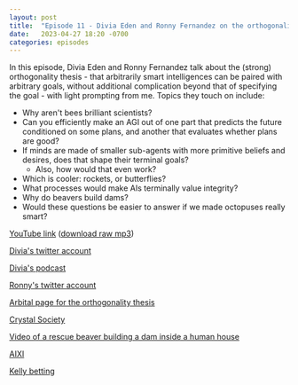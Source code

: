 ```yaml
---
layout: post
title:  "Episode 11 - Divia Eden and Ronny Fernandez on the orthogonality thesis"
date:   2023-04-27 18:20 -0700
categories: episodes
---
```


In this episode, Divia Eden and Ronny Fernandez talk about the (strong) orthogonality thesis - that arbitrarily smart intelligences can be paired with arbitrary goals, without additional complication beyond that of specifying the goal - with light prompting from me. Topics they touch on include:
 - Why aren't bees brilliant scientists?
 - Can you efficiently make an AGI out of one part that predicts the future conditioned on some plans, and another that evaluates whether plans are good?
 - If minds are made of smaller sub-agents with more primitive beliefs and desires, does that shape their terminal goals?
     - Also, how would that even work?
 - Which is cooler: rockets, or butterflies?
 - What processes would make AIs terminally value integrity?
 - Why do beavers build dams?
 - Would these questions be easier to answer if we made octopuses really smart?

[YouTube link](https://youtu.be/D5rEMNyfIWw) ([download raw mp3](https://www.dropbox.com/s/aism6ygzieoyre5/DiviaRonny_final.mp3?dl=0))

[Divia's twitter account](https://twitter.com/diviacaroline)

[Divia's podcast](https://mutualunderstanding.substack.com/)

[Ronny's twitter account](https://twitter.com/RatOrthodox)

[Arbital page for the orthogonality thesis](https://arbital.com/p/orthogonality/)

[Crystal Society](http://crystal.raelifin.com/)

[Video of a rescue beaver building a dam inside a human house](https://www.youtube.com/watch?v=-ImdlZtOU80)

[AIXI](https://en.wikipedia.org/wiki/AIXI)

[Kelly betting](https://en.wikipedia.org/wiki/Kelly_criterion)
